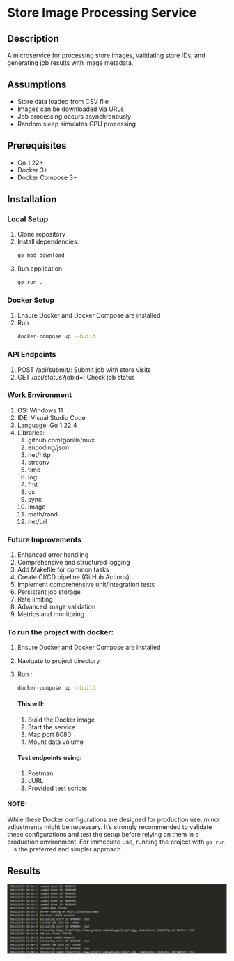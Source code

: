 # Store Image Processing Service

## Description
A microservice for processing store images, validating store IDs, and generating job results with image metadata.

## Assumptions
- Store data loaded from CSV file
- Images can be downloaded via URLs
- Job processing occurs asynchronously
- Random sleep simulates GPU processing

## Prerequisites
- Go 1.22+
- Docker 3+
- Docker Compose 3+

## Installation

### Local Setup
1. Clone repository
2. Install dependencies:
    ```bash
    go mod download
    ```
3. Run application:
    ```bash
    go run .
    ```

### Docker Setup
1. Ensure Docker and Docker Compose are installed
2. Run
    ```bash
    docker-compose up --build
    ```
### API Endpoints

1. POST /api/submit/: Submit job with store visits
2. GET /api/status?jobid=<ID>: Check job status

### Work Environment

1. OS: Windows 11
2. IDE: Visual Studio Code
3. Language: Go 1.22.4
4. Libraries:
    1. github.com/gorilla/mux
    2. encoding/json
    3. net/http
    4. strconv
    5. time
    6. log
    7. fmt
    8. os
    9. sync
    10. image
    11. math/rand
    12. net/url
    
### Future Improvements

1. Enhanced error handling
2. Comprehensive and structured logging
3. Add Makefile for common tasks
4. Create CI/CD pipeline (GitHub Actions)
5. Implement comprehensive unit/integration tests
6. Persistent job storage
7. Rate limiting
8. Advanced image validation
9. Metrics and monitoring


### To run the project with docker:

1. Ensure Docker and Docker Compose are installed
2. Navigate to project directory
3. Run :
    ```bash
    docker-compose up --build
    ```
    #### This will:

    1. Build the Docker image
    2. Start the service
    3. Map port 8080
    4. Mount data volume

    #### Test endpoints using:

    1. Postman
    2. cURL
    3. Provided test scripts

#### NOTE:
While these Docker configurations are designed for production use, minor adjustments might be necessary. It’s strongly recommended to validate these configurations and test the setup before relying on them in a production environment. For immediate use, running the project with ```go run .``` is the preferred and simpler approach.

## Results

![Terminal Output](terminal-output.png)
